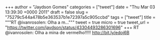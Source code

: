
+++
author = "Jaydson Gomes"
categories = ["tweet"]
date = "Thu Mar 03 13:39:30 +0000 2011"
draft = false
slug = "75279c544a478b5e363537b1e72397a5c905ccbd"
tags = ["tweet"]
title = """RT @ivanrosolen: Olha a m..."""
tweet = true
micro = true
tweet_url = "https://twitter.com/jaydson/status/43304493286301696"
+++
RT @ivanrosolen: Olha a mina de vermelho!!!!! http://bit.ly/edoj6B
